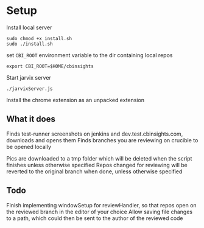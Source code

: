 # Setup
Install local server

    sudo chmod +x install.sh
    sudo ./install.sh

set `CBI_ROOT` environment variable to the dir containing local repos

    export CBI_ROOT=$HOME/cbinsights

Start jarvix server

    ./jarvixServer.js

Install the chrome extension as an unpacked extension

## What it does
Finds test-runner screenshots on jenkins and dev.test.cbinsights.com, downloads and opens them
Finds branches you are reviewing on crucible to be opened locally

Pics are downloaded to a tmp folder which will be deleted when the script finishes unless otherwise specified
Repos changed for reviewing will be reverted to the original branch when done, unless otherwise specified

## Todo
Finish implementing windowSetup for reviewHandler, so that repos open on the reviewed branch in the editor of your choice
Allow saving file changes to a path, which could then be sent to the author of the reviewed code
